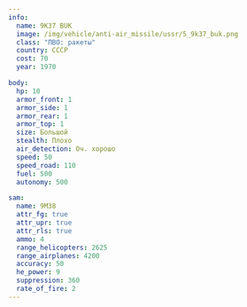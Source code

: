 ```yaml
---
info:
  name: 9K37 BUK
  image: /img/vehicle/anti-air_missile/ussr/5_9k37_buk.png
  class: "ПВО: ракеты"
  country: СССР
  cost: 70
  year: 1970

body:
  hp: 10
  armor_front: 1
  armor_side: 1
  armor_rear: 1
  armor_top: 1
  size: Большой
  stealth: Плохо
  air_detection: Оч. хорошо
  speed: 50
  speed_road: 110
  fuel: 500
  autonomy: 500

sam:
  name: 9M38
  attr_fg: true
  attr_upr: true
  attr_rls: true
  ammo: 4
  range_helicopters: 2625
  range_airplanes: 4200
  accuracy: 50
  he_power: 9
  suppression: 360
  rate_of_fire: 2
---
```

